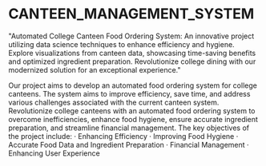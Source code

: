 # CANTEEN_MANAGEMENT_SYSTEM
 "Automated College Canteen Food Ordering System: An innovative project utilizing data science techniques to enhance efficiency and hygiene. Explore visualizations from canteen data, showcasing time-saving benefits and optimized ingredient preparation. Revolutionize college dining with our modernized solution for an exceptional experience."


 Our project aims to develop an automated food ordering system for college
canteens. The system aims to improve efficiency, save time, and address
various challenges associated with the current canteen system.
Revolutionize college canteens with an automated food ordering system
to overcome inefficiencies, enhance food hygiene, ensure accurate
ingredient preparation, and streamline financial management.
The key objectives of the project include:
· Enhancing Efficiency
· Improving Food Hygiene
· Accurate Food Data and Ingredient Preparation
· Financial Management
· Enhancing User Experience
